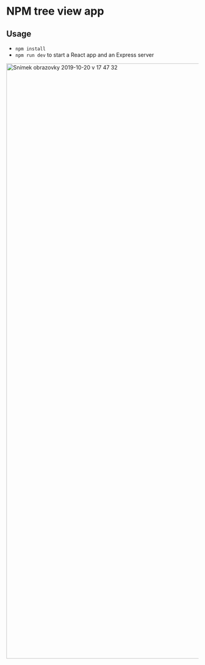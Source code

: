 # NPM tree view app

## Usage 
- `npm install`
- `npm run dev` to start a React app and an Express server

<img width="1561" alt="Snímek obrazovky 2019-10-20 v 17 47 32" src="https://user-images.githubusercontent.com/712021/67162159-c68cbc00-f361-11e9-8716-f691ae73d712.png">
